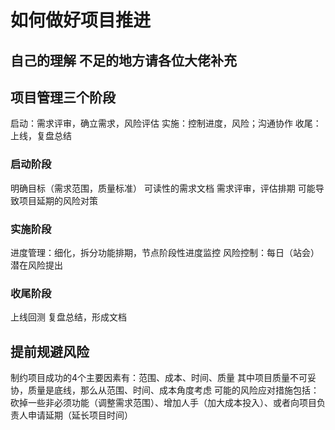 # 如何做好项目推进

## 自己的理解 不足的地方请各位大佬补充

## 项目管理三个阶段

启动：需求评审，确立需求，风险评估
实施：控制进度，风险；沟通协作
收尾：上线，复盘总结

### 启动阶段

明确目标（需求范围，质量标准）
可读性的需求文档
需求评审，评估排期
可能导致项目延期的风险对策

### 实施阶段

进度管理：细化，拆分功能排期，节点阶段性进度监控
风险控制：每日（站会）潜在风险提出

### 收尾阶段

上线回测
复盘总结，形成文档

## 提前规避风险

制约项目成功的4个主要因素有：范围、成本、时间、质量
其中项目质量不可妥协，质量是底线，那么从范围、时间、成本角度考虑
可能的风险应对措施包括：
砍掉一些非必须功能（调整需求范围）、增加人手（加大成本投入）、或者向项目负责人申请延期（延长项目时间）


